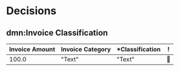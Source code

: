 # Decisions
## dmn:Invoice Classification
| Invoice Amount |Invoice Category |*Classification | ! |
|----------------|-----------------|----------------|:-:|
| 100.0          |"Text"           |"Text"          |&#x1F538;|

